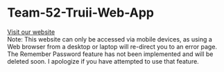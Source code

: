 # Team-52-Truii-Web-App
<a href="https://team52truii.heliohost.org">Visit our website</a><br />
Note: This website can only be accessed via mobile devices, as using a Web browser from a desktop or laptop will re-direct you to an error page. The Remember Password feature has not been implemented and will be deleted soon. I apologize if you have attempted to use that feature. 
